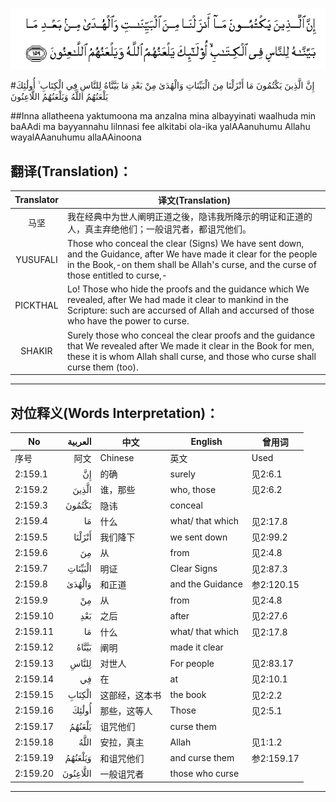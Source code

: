 ![002:159](images/002_159.gif)

#إِنَّ الَّذِينَ يَكْتُمُونَ مَا أَنْزَلْنَا مِنَ الْبَيِّنَاتِ وَالْهُدَىٰ مِنْ بَعْدِ مَا بَيَّنَّاهُ لِلنَّاسِ فِي الْكِتَابِ ۙ أُولَٰئِكَ يَلْعَنُهُمُ اللَّهُ وَيَلْعَنُهُمُ اللَّاعِنُونَ 

##Inna allatheena yaktumoona ma anzalna mina albayyinati waalhuda min baAAdi ma bayyannahu lilnnasi fee alkitabi ola-ika yalAAanuhumu Allahu wayalAAanuhumu allaAAinoona 

## 翻译(Translation)：

| Translator | 译文(Translation)                                            |
| :--------: | ------------------------------------------------------------ |
|    马坚    | 我在经典中为世人阐明正道之後，隐讳我所降示的明证和正道的人，真主弃绝他们；一般诅咒者，都诅咒他们。 |
|  YUSUFALI  | Those who conceal the clear (Signs) We have sent down, and the Guidance, after We have made it clear for the people in the Book,-on them shall be Allah's curse, and the curse of those entitled to curse,- |
|  PICKTHAL  | Lo! Those who hide the proofs and the guidance which We revealed, after We had made it clear to mankind in the Scripture: such are accursed of Allah and accursed of those who have the power to curse. |
|   SHAKIR   | Surely those who conceal the clear proofs and the guidance that We revealed after We made it clear in the Book for men, these it is whom Allah shall curse, and those who curse shall curse them (too). |

---

## 对位释义(Words Interpretation)：

| No       |  العربية | 中文           | English          | 曾用词     |
| -------- | -------: | -------------- | ---------------- | ---------- |
| 序号     |     阿文 | Chinese        | 英文             | Used       |
| 2:159.1  |       إِنَّ | 的确           | surely           | 见2:6.1    |
| 2:159.2  |    الَّذِينَ | 谁，那些       | who, those       | 见2:6.2    |
| 2:159.3  |   يَكْتُمُونَ | 隐讳           | conceal          |            |
| 2:159.4  |       مَا | 什么           | what/ that which | 见2:17.8   |
| 2:159.5  |   أَنْزَلْنَا | 我们降下       | we sent down     | 见2:99.2   |
| 2:159.6  |       مِنَ | 从             | from             | 见2:4.8    |
| 2:159.7  |  الْبَيِّنَاتِ | 明证           | Clear Signs      | 见2:87.3   |
| 2:159.8  |   وَالْهُدَىٰ | 和正道         | and the Guidance | 参2:120.15 |
| 2:159.9  |       مِنْ | 从             | from             | 见2:4.8    |
| 2:159.10 |      بَعْدِ | 之后           | after            | 见2:27.6   |
| 2:159.11 |       مَا | 什么           | what/ that which | 见2:17.8   |
| 2:159.12 |    بَيَّنَّاهُ | 阐明           | made it clear    |            |
| 2:159.13 |    لِلنَّاسِ | 对世人         | For people       | 见2:83.17  |
| 2:159.14 |       فِي | 在             | at               | 见2:10.1   |
| 2:159.15 |   الْكِتَابِ | 这部经，这本书 | the book         | 见2:2.2    |
| 2:159.16 |    أُولَٰئِكَ | 那些，这等人   | Those            | 见2:5.1    |
| 2:159.17 |   يَلْعَنُهُمُ | 诅咒他们       | curse them       |            |
| 2:159.18 |     اللَّهُ | 安拉，真主     | Allah            | 见1:1.2    |
| 2:159.19 |  وَيَلْعَنُهُمُ | 和诅咒他们     | and curse them   | 参2:159.17 |
| 2:159.20 | اللَّاعِنُونَ | 一般诅咒者     | those who curse  |            |

---
